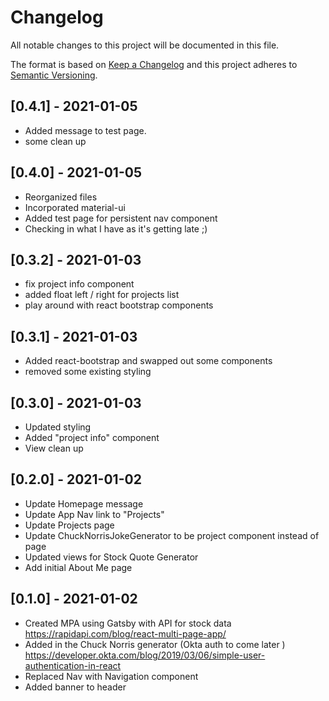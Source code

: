 # Changelog
All notable changes to this project will be documented in this file.

The format is based on [Keep a Changelog](https://keepachangelog.com/en/1.0.0/)
and this project adheres to [Semantic Versioning](https://semver.org/spec/v2.0.0.html).

## [0.4.1] - 2021-01-05
- Added message to test page.
- some clean up

## [0.4.0] - 2021-01-05
- Reorganized files
- Incorporated material-ui
- Added test page for persistent nav component
- Checking in what I have as it's getting late ;) 

## [0.3.2] - 2021-01-03
- fix project info component
- added float left / right for projects list 
- play around with react bootstrap components

## [0.3.1] - 2021-01-03
- Added react-bootstrap and swapped out some components
- removed some existing styling

## [0.3.0] - 2021-01-03
- Updated styling
- Added "project info" component
- View clean up

## [0.2.0] - 2021-01-02
- Update Homepage message
- Update App Nav link to "Projects"
- Update Projects page 
- Update ChuckNorrisJokeGenerator to be project component instead of page
- Updated views for Stock Quote Generator
- Add initial About Me page

## [0.1.0] - 2021-01-02
- Created MPA using Gatsby with API for stock data https://rapidapi.com/blog/react-multi-page-app/
- Added in the Chuck Norris generator (Okta auth to come later ) https://developer.okta.com/blog/2019/03/06/simple-user-authentication-in-react 
- Replaced Nav with Navigation component
- Added banner to header
